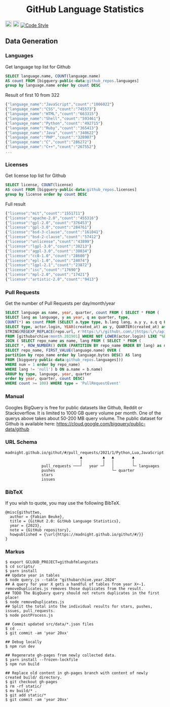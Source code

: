<p align="center">
    <h1 align="center">GitHub Language Statistics<br></h1>
</p>

<a href="https://www.gnu.org/licenses/agpl-3.0.en.html"><img height="20" src="https://img.shields.io/badge/license-AGPL--3.0-brightgreen.svg" alt="License (AGPL-3.0)"></a>
<a href="https://codeclimate.com/github/madnight/githut"><img height="20" src="https://codeclimate.com/github/madnight/githut/badges/issue_count.svg" alt="Issue Count"></a>
<a href="https://github.com/prettier/prettier"><img src="https://img.shields.io/badge/code_style-prettier-blue.svg" alt="Code Style"></a>
<img src="https://i.imgur.com/WK7zKol.png" alt=""></p>

## Data Generation
### Languages
Get language top list for Github
```SQL
SELECT language.name, COUNT(language.name)
AS count FROM [bigquery-public-data:github_repos.languages]
group by language.name order by count DESC
```

Result of first 10 from 322
```JavaScript
{"language_name":"JavaScript","count":"1006022"}
{"language_name":"CSS","count":"745573"}
{"language_name":"HTML","count":"663315"}
{"language_name":"Shell","count":"593461"}
{"language_name":"Python","count":"492715"}
{"language_name":"Ruby","count":"365413"}
{"language_name":"Java","count":"340622"}
{"language_name":"PHP","count":"328907"}
{"language_name":"C","count":"286272"}
{"language_name":"C++","count":"267552"}
...
```
### Licenses
Get license top list for Github
```SQL
SELECT license, COUNT(license)
AS count FROM [bigquery-public-data:github_repos.licenses]
group by license order by count DESC
```

Full result
```JavaScript
{"license":"mit","count":"1551711"}
{"license":"apache-2.0","count":"455316"}
{"license":"gpl-2.0","count":"376453"}
{"license":"gpl-3.0","count":"284761"}
{"license":"bsd-3-clause","count":"161041"}
{"license":"bsd-2-clause","count":"57412"}
{"license":"unlicense","count":"43899"}
{"license":"lgpl-3.0","count":"38213"}
{"license":"agpl-3.0","count":"38034"}
{"license":"cc0-1.0","count":"28600"}
{"license":"epl-1.0","count":"24074"}
{"license":"lgpl-2.1","count":"23872"}
{"license":"isc","count":"17690"}
{"license":"mpl-2.0","count":"17421"}
{"license":"artistic-2.0","count":"9413"}
```

### Pull Requests
Get the number of Pull Requests per day/month/year
```SQL
SELECT language as name, year, quarter, count FROM ( SELECT * FROM (
SELECT lang as language, y as year, q as quarter, type,
COUNT(*) as count FROM (SELECT a.type type, b.lang lang, a.y y, a.q q FROM (
SELECT type, actor.login, YEAR(created_at) as y, QUARTER(created_at) as q,
STRING(REGEXP_REPLACE(repo.url, r'https:\/\/github\.com\/|https:\/\/api\.github\.com\/repos\/', '')) as name
FROM [githubarchive:month.201901] WHERE NOT LOWER(actor.login) LIKE "%bot%") a
JOIN ( SELECT repo_name as name, lang FROM ( SELECT * FROM (
SELECT *, ROW_NUMBER() OVER (PARTITION BY repo_name ORDER BY lang) as num FROM (
SELECT repo_name, FIRST_VALUE(language.name) OVER (
partition by repo_name order by language.bytes DESC) AS lang
FROM [bigquery-public-data:github_repos.languages]))
WHERE num = 1 order by repo_name)
WHERE lang != 'null') b ON a.name = b.name)
GROUP by type, language, year, quarter
order by year, quarter, count DESC)
WHERE count >= 100) WHERE type = 'PullRequestEvent'
```

### Manual
Googles BigQuery is free for public datasets like Github, Reddit or Stackoverflow. It is limited to 1000 GB query volume per month. One of the querys above takes about 50-200 MB query volume. The public dataset for Github is available here: https://cloud.google.com/bigquery/public-data/github


### URL Schema

```
madnight.github.io/githut/#/pull_requests/2021/1/Python,Lua,JavaScript
                                 ▲         ▲   ▲        ▲
                                 │         │   │        │
                pull_requests ───┘   year ─┘   │        └─ languages
                pushes                         └─ quarter
                stars
                issues
```

### BibTeX

If you wish to quote, you may use the following BibTeX.

```
@misc{githuttwo,
  author = {Fabian Beuke},
  title = {GitHut 2.0: GitHub Language Statistics},
  year = {2023},
  note = {GitHub repository},
  howpublished = {\url{https://madnight.github.io/githut/#/}}
}
```


### Markus

```shell
$ export GCLOUD_PROJECT=githubfmlangstats
$ cd scripts/
$ yarn install
## Update year in tables
$ node query.js --table "githubarchive.year.2024"
## A query for year X gets a handful of tables from year X+-1. removeDuplicates.js removes those duplicates from the result.
## TODO The BigQuery query should not return duplicates in the first place!
$ node removeDuplicates.js
## Split the total into the individual results for stars, pushes, issues, pull_requests.
$ node postProcess.js

## Commit updated src/data/*.json files
$ cd ..
$ git commit -am 'year 20xx'

## Debug locally
$ npm run dev

## Regenerate gh-pages from newly collected data.
$ yarn install --frozen-lockfile
$ npm run build

## Replace old content in gh-pages branch with content of newly created build/ directory.
$ git checkout gh-pages
$ rm -rf static/
$ mv build/* .
$ git add static/*
$ git commit -am 'year 20xx'
```